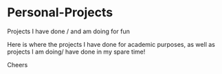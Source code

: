 # Personal-Projects
Projects I have done / and am doing for fun

Here is where the projects I have done for academic purposes, as well as projects I am doing/ have done in my spare time! 

Cheers
